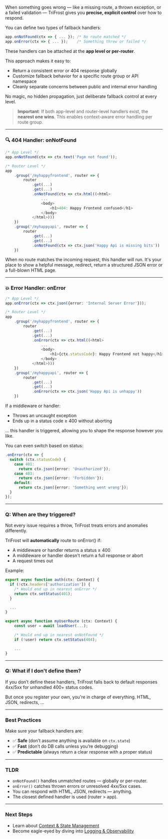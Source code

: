 When something goes wrong — like a missing route, a thrown exception, or a failed validation — TriFrost gives you **precise, explicit control** over how to respond.

You can define two types of fallback handlers:
```typescript
app.onNotFound(ctx => { ... }); /* No route matched */
app.onError(ctx => { ... });    /* Something threw or failed */
```

These handlers can be attached at the **app level or per-router**.

This approach makes it easy to:
- Return a consistent error or 404 response globally
- Customize fallback behavior for a specific route group or API namespace
- Cleanly separate concerns between public and internal error handling

No magic, no hidden propagation, just deliberate fallback control at every level.

> **Important**: If both app-level and router-level handlers exist, the **nearest one wins**. This enables context-aware error handling per route group.

---

### 🔍 404 Handler: onNotFound
```typescript
/* App Level */
app.onNotFound(ctx => ctx.text('Page not found'));

/* Router Level */
app
	.group('/myhappyfrontend', router => {
		router
			.get(...)
			.get(...)
			.onNotFound(ctx => ctx.html((<html>
				...
				<body>
					<h1>404: Happy Frontend confused</h1>
				</body>
			</html>)))
	})
	.group('/myhappyapi', router => {
		router
			.get(...)
			.get(...)
			.onNotFound(ctx => ctx.json('Happy Api is missing bits'))
	})
```

When no route matches the incoming request, this handler will run. It's your place to show a helpful message, redirect, return a structured JSON error or a full-blown HTML page.

---

### 💥 Error Handler: onError
```typescript
/* App Level */
app.onError(ctx => ctx.json({error: 'Internal Server Error'}));

/* Router Level */
app
	.group('/myhappyfrontend', router => {
		router
			.get(...)
			.get(...)
			.onError(ctx => ctx.html((<html>
				...
				<body>
					<h1>{ctx.statusCode}: Happy Frontend not happy</h1>
				</body>
			</html>)))
	})
	.group('/myhappyapi', router => {
		router
			.get(...)
			.get(...)
			.onError(ctx => ctx.json('Happy Api is unhappy'))
	})
```

If a middleware or handler:
- Throws an uncaught exception
- Ends up in a status code ≥ 400 without aborting

... this handler is triggered, allowing you to shape the response however you like.

You can even switch based on status:
```typescript
.onError(ctx => {
  switch (ctx.statusCode) {
    case 401:
      return ctx.json({error: 'Unauthorized'});
    case 403:
      return ctx.json({error: 'Forbidden'});
    default:
      return ctx.json({error: 'Something went wrong'});
  }
});
```

---

### Q: When are they triggered?
Not every issue requires a throw, TriFrost treats errors and anomalies differently.

TriFrost will **automatically** route to onError() if:
- A middleware or handler returns a status ≥ 400
- A middleware or handler doesn't return a full response or abort
- A request times out

Example:
```typescript
export async function auth(ctx: Context) {
  if (!ctx.headers['authorization']) {
	/* Would end up in nearest onError */
    return ctx.setStatus(401);
  }

  ...
}

export async function myUserRoute (ctx: Context) {
	const user = await loadUser(...);

	/* Would end up in nearest onNotFound */
	if (!user) return ctx.setStatus(404);

	...
}
```

---

### Q: What if I don't define them?
If you don’t define these handlers, TriFrost falls back to default responses 4xx/5xx for unhandled 400+ status codes.

But once you register your own, you're in charge of everything. HTML, JSON, redirects, ...

---

### Best Practices
Make sure your fallback handlers are:
- ✅ **Safe** (don’t assume anything is available on `ctx.state`)
- ✅ **Fast** (don’t do DB calls unless you’re debugging)
- ✅ **Predictable** (always return a clear response with a proper status)

---

### TLDR
- `onNotFound()` handles unmatched routes — globally or per-router.
- `onError()` catches thrown errors or unresolved 4xx/5xx cases.
- You can respond with HTML, JSON, redirects — anything.
- The closest defined handler is used (router > app).

---

### Next Steps
- Learn about [Context & State Management](/docs/context-state-management)
- Become eagle-eyed by diving into [Logging & Observability](/docs/logging-observability)
